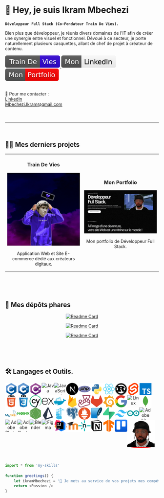 <h1>👋 Hey, je suis Ikram Mbechezi</h1>

**`Développeur Full Stack (Co-Fondateur Train De Vies).`**

Bien plus que développeur, je réunis divers domaines de l'IT afin de créer une synergie entre visuel et fonctionnel. Dévoué à ce secteur, je porte naturellement plusieurs casquettes, allant de chef de projet à créateur de contenu.

<div align="left" style="margin-bottom: 50px;">
	<a href="https://traindevies.com" target="_blank">
	  <img src="./assets/img/train-de-vies.svg" alt="traindevies.com" style="max-width: 100%;">
	</a>
	<a href="https://fr.linkedin.com/in/ikram-mbechezi" target="_blank">
	  <img src="./assets/img/linkedin.svg" alt="linkedin" style="max-width: 100%;">
	</a>
	<a href="https://mbechezi.website" target="_blank">
	  <img src="./assets/img/portfolio.svg" alt="portfolio ikram mbechezi" style="max-width: 100%;">
	</a><br /><br />
	<p>
		<span>📩 Pour me contacter :</span><br/>
		<a href="https://www.linkedin.com/in/ikram-mbechezi" target="_blank">
		 LinkedIn
		</a><br/>
		<a href="mailto:Mbechezi.Ikram@gmail.com" target="_blank">
		 Mbechezi.Ikram@gmail.com
		</a>
	</p>
</div>

---
<br />

<h2>👨‍🚀 Mes derniers projets</h2>
<div align="center">
	<table>
        <tr>
			<td width="50%">
				<h3 align="center">Train De Vies</h3>
				<div align="center">
                    <a href="https://traindevies.com" target="_blank" rel="noreferrer">
					<img src="./assets/img/Train-De-Vies.webp" alt="Train De Vies"/> </a>
                    <p align="center">Application Web et Site E-commerce dédié aux créateurs digitaux.</p>
				</div>
            </td>
            <td width="50%">
                <h3 align="center">Mon Portfolio</h3>
                <div align="center">
                    <a href="https://mbechezi.website" target="_blank" rel="noreferrer">
					<img src="./assets/img/Portfolio.webp" alt="Mon Portfolio"/> </a>
                    <p align="center">Mon portfolio de Développeur Full Stack.</p>
                </div>
            </td>
        </tr>
  </table>
</div>
<br />
<br />
<br />

<h2>🚀 Mes dépôts phares</h2>
<div align="center">

[![Readme Card](https://github-readme-stats.vercel.app/api/pin/?username=ikrammbz&repo=ADBot&theme=buefy)](https://github.com/IkramMbz/ADBot)

[![Readme Card](https://github-readme-stats.vercel.app/api/pin/?username=ikrammbz&repo=Mosaique-solitaire)](https://github.com/IkramMbz/Mosaique-solitaire)

[![Readme Card](https://github-readme-stats.vercel.app/api/pin/?username=ikrammbz&repo=PersonaDB&theme=chartreuse-dark)](https://github.com/IkramMbz/PersonaDB)
</div>
<br />
<br />
<br />

<h2>🛠️ Langages et Outils.</h2>
<div align="center">
	<img align="left" width="40px" height="40px" alt="C" title="C" title="" src="https://raw.githubusercontent.com/devicons/devicon/master/icons/c/c-original.svg" />
	<img align="left" width="40px" height="40px" alt="C++" title="C++" src="https://raw.githubusercontent.com/devicons/devicon/master/icons/cplusplus/cplusplus-original.svg" />
	<img align="left" width="40px" height="40px" alt="C#" title="C#" src="https://raw.githubusercontent.com/devicons/devicon/master/icons/csharp/csharp-original.svg" />
	<img align="left" width="40px" height="40px" alt="Java" title="Java" src="https://cdn.jsdelivr.net/gh/devicons/devicon/icons/java/java-original.svg"/>
	<img align="left" width="40px" height="40px" alt="JavaScript" title="JavaScript" src="https://cdn.jsdelivr.net/gh/devicons/devicon/icons/javascript/javascript-plain.svg" />
	<img align="left" width="40px" height="40px" alt="Next.js" title="Next.js" src="https://github.com/devicons/devicon/blob/master/icons/nextjs/nextjs-original.svg" />
	<img align="left" width="40px" height="40px" alt="PHP" title="PHP" src="https://github.com/devicons/devicon/blob/master/icons/php/php-original.svg" />
	<img align="left" width="40px" height="40px" alt="Python" title="Python" src="https://github.com/devicons/devicon/blob/master/icons/python/python-original.svg" />
	<img align="left" width="40px" height="40px" alt="React.js" title="React.js" src="https://github.com/devicons/devicon/blob/master/icons/react/react-original.svg" />
	<img align="left" width="40px" height="40px" alt="Rust" title="Rust" src="https://github.com/devicons/devicon/blob/master/icons/rust/rust-original.svg" />
	<img align="left" width="40px" height="40px" alt="Svelte" title="Svelte" src="https://github.com/devicons/devicon/blob/master/icons/svelte/svelte-original.svg" />
	<img align="left" width="40px" height="40px" alt="TypeScript" title="TypeScript" src="https://github.com/devicons/devicon/blob/master/icons/typescript/typescript-plain.svg" />
	<img align="left" width="40px" height="40px" alt="HTML5" title="HTML5" src="https://raw.githubusercontent.com/devicons/devicon/master/icons/html5/html5-original-wordmark.svg" />
	<img align="left" width="40px" height="40px" alt="CSS3" title="CSS3" src="https://raw.githubusercontent.com/devicons/devicon/master/icons/css3/css3-original-wordmark.svg" />
	<img align="left" width="40px" height="40px" alt="Cypress" title="Cypress" src="https://github.com/devicons/devicon/blob/master/icons/cypressio/cypressio-original.svg" />
	<img align="left" width="40px" height="40px" alt="Express.js" title="Express.js" src="https://github.com/devicons/devicon/blob/master/icons/express/express-original.svg" />
	<img align="left" width="40px" height="40px" alt="Docker" title="Docker" src="https://github.com/devicons/devicon/blob/master/icons/docker/docker-plain.svg" />
	<img align="left" width="40px" height="40px" alt="Firebase" title="Firebase" src="https://github.com/devicons/devicon/blob/master/icons/firebase/firebase-original.svg" />
	<img align="left" width="40px" height="40px" alt="Jest" title="Jest" src="https://github.com/devicons/devicon/blob/master/icons/jest/jest-plain.svg" />
	<img align="left" width="40px" height="40px" alt="GitLab" title="GitLab" src="https://github.com/devicons/devicon/blob/master/icons/gitlab/gitlab-plain.svg" />
	<img align="left" width="40px" height="40px" alt="Grafana" title="Grafana" src="https://github.com/devicons/devicon/blob/master/icons/grafana/grafana-plain.svg" />
	<img align="left" width="40px" height="40px" alt="Google Tools" title="Google Tools" src="https://github.com/devicons/devicon/blob/master/icons/google/google-original.svg" />
	<img align="left" width="40px" height="40px" alt="Linux" title="Linux" src="https://cdn.jsdelivr.net/gh/devicons/devicon/icons/linux/linux-original.svg" />
	<img align="left" width="40px" height="40px" alt="MongoDB" title="MongoDB" src="https://github.com/devicons/devicon/blob/master/icons/mongodb/mongodb-plain.svg" />
	<img align="left" width="40px" height="40px" alt="MySql" title="MySql" src="https://raw.githubusercontent.com/devicons/devicon/master/icons/mysql/mysql-original-wordmark.svg"/>
	<img align="left" width="40px" height="40px" alt="NGINX" title="NGINX" src="https://github.com/devicons/devicon/blob/master/icons/nginx/nginx-original.svg" />
	<img align="left" width="40px" height="40px" alt="Node.js" title="Node.js" src="https://github.com/devicons/devicon/blob/master/icons/nodejs/nodejs-plain.svg" />
	<img align="left" width="40px" height="40px" alt="Prima" title="Prisma" src="https://github.com/devicons/devicon/blob/master/icons/prisma/prisma-original.svg" />
	<img align="left" width="40px" height="40px" alt="Portainer" title="Portainer" src="https://github.com/devicons/devicon/blob/master/icons/portainer/portainer-original.svg" />
	<img align="left" width="40px" height="40px" alt="PostgreSQL" title="PostgreSQL" src="https://github.com/devicons/devicon/blob/master/icons/postgresql/postgresql-plain.svg" />
	<img align="left" width="40px" height="40px" alt="Prometheus" title="Prometheus" src="https://github.com/devicons/devicon/blob/master/icons/prometheus/prometheus-original.svg" />
	<img align="left" width="40px" height="40px" alt="SQLite" title="SQLite" src="https://github.com/devicons/devicon/blob/master/icons/sqlite/sqlite-original.svg" />
	<img align="left" width="40px" height="40px" alt="Supabase" title="Supabase" src="https://github.com/devicons/devicon/blob/master/icons/supabase/supabase-original.svg" />
	<img align="left" width="40px" height="40px" alt="Tailwind CSS" title="Tailwind CSS" src="https://github.com/devicons/devicon/blob/master/icons/tailwindcss/tailwindcss-original.svg" />
	<img align="left" width="40px" height="40px" alt="Arduino" title="Arduino" src="https://github.com/devicons/devicon/blob/master/icons/arduino/arduino-original.svg" />
	<img align="left" width="40px" height="40px" alt="Adobe AfterFX" title="Adobe AfterFX" src="https://cdn.jsdelivr.net/gh/devicons/devicon/icons/aftereffects/aftereffects-plain.svg" />
	<img align="left" width="40px" height="40px" alt="Adobe Photoshop" width="30px" title="Adobe Photoshop" src="https://cdn.jsdelivr.net/gh/devicons/devicon/icons/photoshop/photoshop-plain.svg" />
	<img align="left" width="40px" height="40px" alt="Adobe Illustrator" width="30px" title="Adobe Illustrator" src="https://cdn.jsdelivr.net/gh/devicons/devicon/icons/illustrator/illustrator-line.svg" />
	<img align="left" width="40px" height="40px" alt="Blender" title="Blender" src="https://cdn.jsdelivr.net/gh/devicons/devicon/icons/blender/blender-original.svg" />
	<img align="left" width="40px" height="40px" alt="Figma" title="Figma" src="https://cdn.jsdelivr.net/gh/devicons/devicon/icons/figma/figma-original.svg" />
	<img align="left" width="40px" height="40px" alt="IntelliJ" title="IntelliJ" src="https://github.com/devicons/devicon/blob/master/icons/intellij/intellij-original.svg" />
	<img align="left" width="40px" height="40px" alt="Moodle" title="Moodle" src="https://github.com/devicons/devicon/blob/master/icons/moodle/moodle-original.svg" />
	<img align="left" width="40px" height="40px" alt="Netlify" title="Netlify" src="https://github.com/devicons/devicon/blob/master/icons/netlify/netlify-original.svg" />
	<img align="left" width="40px" height="40px" alt="Notion" title="Notion" src="https://github.com/devicons/devicon/blob/master/icons/notion/notion-original.svg" />
	<img align="left" width="40px" height="40px" alt="Tensorflow" title="Tensorflow" src="https://github.com/devicons/devicon/blob/master/icons/tensorflow/tensorflow-original.svg" />
	<img align="left" width="40px" height="40px" alt="Trello" title="Trello" src="https://github.com/devicons/devicon/blob/master/icons/trello/trello-original.svg" />
</div>
<br />
<br />
<br />

<!--<div>
<h3>📊 Stats #Nouveau Compte.</h3>

![Ikram's GitHub stats](https://github-readme-stats.vercel.app/api?username=ikrammbz&show_icons=true&theme=algolia)

</div><br />
-->

<div class="ikram">
	<br />
	<br />
	<br />
	<a href="https://mbechezi.website" style="border-radius: 100%; background-color: red; background-color: '#faff00';">
	  <img width="90px" height="90px" src="https://raw.githubusercontent.com/IkramMbz/IkramMbz/main/assets/img/Ikram-3D.webp" />
	</a>
	<br />
	<br />
	<br />

```javascript
import * from 'my-skills'

function greetings() {
	let ikramMbechezi = '👋 Je mets au service de vos projets mes compétences de développeur invétéré mais par-dessus tout :';
	return <Passion />
}
```
</div>
